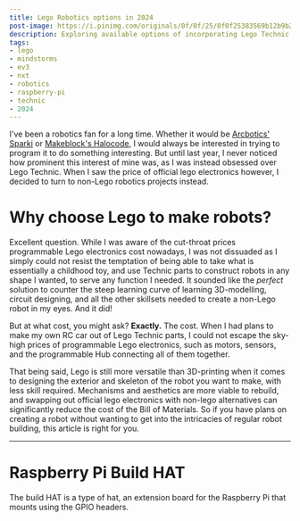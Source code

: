 ```yaml
---
title: Lego Robotics options in 2024
post-image: https://i.pinimg.com/originals/0f/0f/25/0f0f25383569b12b9b25fc275b3576a1.jpg
description: Exploring available options of incorporating Lego Technic into robotics projects in 2024
tags:
- lego
- mindstorms
- ev3
- nxt
- robotics
- raspberry-pi
- technic
- 2024
---
```

I've been a robotics fan for a long time. Whether it would be [Arcbotics' Sparki](https://arcbotics.com/products/sparki) or [Makeblock's Halocode](https://education.makeblock.com/product/halocode-v2/), I would always be interested in trying to program it to do something interesting. But until last year, I never noticed how prominent this interest of mine was, as I was instead obsessed over Lego Technic. When I saw the price of official lego electronics however, I decided to turn to non-Lego robotics projects instead.

# Why choose Lego to make robots?

Excellent question. While I was aware of the cut-throat prices programmable Lego electronics cost nowadays, I was not dissuaded as I simply could not resist the temptation of being able to take what is essentially a childhood toy, and use Technic parts to construct robots in any shape I wanted, to serve any function I needed. It sounded like the _perfect_ solution to counter the steep learning curve of learning 3D-modelling, circuit designing, and all the other skillsets needed to create a non-Lego robot in my eyes. And it did!

But at what cost, you might ask? **Exactly.** The cost. When I had plans to make my own RC car out of Lego Technic parts, I could not escape the sky-high prices of programmable Lego electronics, such as motors, sensors, and the programmable Hub connecting all of them together.

That being said, Lego is still more versatile than 3D-printing when it comes to designing the exterior and skeleton of the robot you want to make, with less skill required. Mechanisms and aesthetics are more viable to rebuild, and swapping out official lego electronics with non-lego alternatives can significantly reduce the cost of the Bill of Materials. So if you have plans on creating a robot without wanting to get into the intricacies of regular robot building, this article is right for you.

---

# Raspberry Pi Build HAT

<!-- For me at least, I feel like the Raspberry Pi is too high-end for my interest in technology. While microcontrollers like Arduino are great at controlling robots of all sorts, something doesn't sit right with me watching what is essentially a computer only being used to spin a few motors and read a few sensors. And while I do have a Raspberry Pi Model 3B+ at home (I even configured it to use VNC server to display on my iPad), I hardly do anything with it at time of writing because most projects I have in mind can be easily accomplised using an Arduino, with shields of all sorts to fit the job too. -->

The build HAT is a type of hat, an extension board for the Raspberry Pi that mounts using the GPIO headers.
